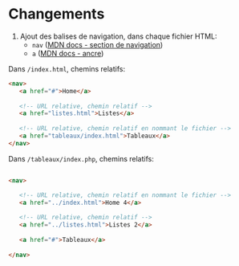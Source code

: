 # Changements

 1. Ajout des balises de navigation, dans chaque fichier HTML:
    - `nav` ([MDN docs - section de navigation](https://developer.mozilla.org/fr/docs/Web/HTML/Element/nav))
    - `a` ([MDN docs - ancre](https://developer.mozilla.org/fr/docs/Web/HTML/Element/a))

Dans `/index.html`, chemins relatifs:

```html
<nav>
   <a href="#">Home</a>
   
   <!-- URL relative, chemin relatif -->
   <a href="listes.html">Listes</a>
   
   <!-- URL relative, chemin relatif en nommant le fichier -->
   <a href="tableaux/index.html">Tableaux</a>
</nav>
```


Dans `/tableaux/index.php`, chemins relatifs:

```html

<nav>

   <!-- URL relative, chemin relatif en nommant le fichier -->
   <a href="../index.html">Home 4</a>
   
   <!-- URL relative, chemin relatif -->
   <a href="../listes.html">Listes 2</a>
   
   <a href="#">Tableaux</a>
        
</nav>
```
 